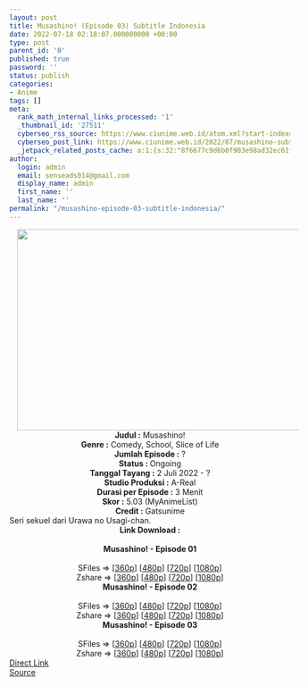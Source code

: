 ```yaml
---
layout: post
title: Musashino! (Episode 03) Subtitle Indonesia
date: 2022-07-18 02:18:07.000000000 +00:00
type: post
parent_id: '0'
published: true
password: ''
status: publish
categories:
- Anime
tags: []
meta:
  rank_math_internal_links_processed: '1'
  _thumbnail_id: '27511'
  cyberseo_rss_source: https://www.ciunime.web.id/atom.xml?start-index=1
  cyberseo_post_link: https://www.ciunime.web.id/2022/07/musashino-subtitle-indonesia.html
  _jetpack_related_posts_cache: a:1:{s:32:"8f6677c9d6b0f903e98ad32ec61f8deb";a:2:{s:7:"expires";i:1658154299;s:7:"payload";a:3:{i:0;a:1:{s:2:"id";i:27346;}i:1;a:1:{s:2:"id";i:27200;}i:2;a:1:{s:2:"id";i:27164;}}}}
author:
  login: admin
  email: senseads014@gmail.com
  display_name: admin
  first_name: ''
  last_name: ''
permalink: "/musashino-episode-03-subtitle-indonesia/"
---
```

<div class="separator" style="clear: both; text-align: center;"><a href="https://blogger.googleusercontent.com/img/b/R29vZ2xl/AVvXsEgFLXnjwd_tj14icwDERnikrZCdcII5wmslFewagRXENA9U8TcHTWTJva3PuJwi8SAdq1cq0uM0JHh99iHCQ5Scv1oPb8s4EMYpS_kBj7IuzPqzwVXA2_0wbw0zS7J_OuCYhr8TcCp0DrqrWFxtStAH8_9vo_ORxI9FroFoKqxU0NH6ofTdQVZb6xMU/s1280/Musashino!.jpg" style="margin-left: 1em; margin-right: 1em;"><img border="0" data-original-height="720" data-original-width="1280" height="360" src="{{ site.baseurl }}/assets/2022/07/Musashino!.jpg" width="640" /></a></div>
<div class="separator" style="clear: both; text-align: center;"></div>
<div style="text-align: center;"><b>Judul</b><b><b> </b>:</b> Musashino!</div>
<div style="text-align: center;"><b><b>Genre :</b></b> Comedy, School, Slice of Life</div>
<div style="text-align: center;"><b>Jumlah Episode :</b> ?<br /><b>Status :&nbsp;</b>Ongoing<br /><b>Tanggal Tayang :</b> 2 Juli 2022 - ?<br /><b>Studio Produksi :</b>&nbsp;A-Real<br /><b>Durasi per Episode :</b> 3 Menit</div>
<div style="text-align: center;"><b>Skor :</b> 5.03 (MyAnimeList)</div>
<div style="text-align: center;"><b>Credit :</b>&nbsp;Gatsunime</div>
<div style="text-align: center;"></div>
<div style="text-align: justify;">Seri sekuel dari Urawa no Usagi-chan.</div>
<div style="text-align: justify;"></div>
<div style="text-align: justify;"></div>
<div style="text-align: center;">
<div style="text-align: center;">
<div style="text-align: left;">
<div style="text-align: center;"><b>Link Download :</b></div>
<div style="text-align: center;"><b><br /></b></div>
<div style="text-align: center;"><span style="text-align: left;"><b>Musashino!&nbsp;</b></span><b>- Episode 01</b></div>
<div style="text-align: center;"><b><br /></b></div>
<div style="text-align: center;">SFiles =&gt; [<a href="http://www.solidfiles.com/v/pe8BPQqk3jYWx" target="_blank" rel="noopener">360p</a>] [<a href="http://www.solidfiles.com/v/5M2WyYMZ2GKkr" target="_blank" rel="noopener">480p</a>] [<a href="http://www.solidfiles.com/v/v5p6wQAy6RQXD" target="_blank" rel="noopener">720p</a>] [<a href="http://www.solidfiles.com/v/MMBeqkRr7QwX4" target="_blank" rel="noopener">1080p</a>]</div>
<div style="text-align: center;">Zshare =&gt; [<a href="https://www70.zippyshare.com/v/lgsz1z5j/file.html" target="_blank" rel="noopener">360p</a>] [<a href="https://www70.zippyshare.com/v/MZCuiKnW/file.html" target="_blank" rel="noopener">480p</a>] [<a href="https://www70.zippyshare.com/v/QoHEVk9K/file.html" target="_blank" rel="noopener">720p</a>] [<a href="https://www70.zippyshare.com/v/md2Np85v/file.html" target="_blank" rel="noopener">1080p</a>]</div>
<div style="text-align: center;"></div>
<div style="text-align: center;">
<div><span style="text-align: left;"><b>Musashino!&nbsp;</b></span><b>- Episode 02</b></div>
<div><b><br /></b></div>
<div>SFiles =&gt; [<a href="http://www.solidfiles.com/v/nVGNLpnXZ6KWV" target="_blank" rel="noopener">360p</a>] [<a href="http://www.solidfiles.com/v/peW3LyYA7eeLP" target="_blank" rel="noopener">480p</a>] [<a href="http://www.solidfiles.com/v/peW3LLyevrV8R" target="_blank" rel="noopener">720p</a>] [<a href="http://www.solidfiles.com/v/eZ8nLLvkyyGPM" target="_blank" rel="noopener">1080p</a>]</div>
<div>Zshare =&gt; [<a href="https://www85.zippyshare.com/v/a83kt2Ki/file.html" target="_blank" rel="noopener">360p</a>] [<a href="https://www85.zippyshare.com/v/hscSQszl/file.html" target="_blank" rel="noopener">480p</a>] [<a href="https://www85.zippyshare.com/v/MABaYaHI/file.html" target="_blank" rel="noopener">720p</a>] [<a href="https://www85.zippyshare.com/v/O0IZY5sH/file.html" target="_blank" rel="noopener">1080p</a>]</div>
<div></div>
<div>
<div><span style="text-align: left;"><b>Musashino!&nbsp;</b></span><b>- Episode 03</b></div>
<div><b><br /></b></div>
<div>SFiles =&gt; [<a href="https://www.mp4upload.com/fhaig9sss1p4" target="_blank" rel="noopener">360p</a>] [<a href="https://www.mp4upload.com/usxd1dz7c3oa" target="_blank" rel="noopener">480p</a>] [<a href="https://www.mp4upload.com/vuj83aq5hsk0" target="_blank" rel="noopener">720p</a>] [<a href="https://www.mp4upload.com/c6ims16mb3mf" target="_blank" rel="noopener">1080p</a>]</div>
<div>Zshare =&gt; [<a href="https://www118.zippyshare.com/v/Qlzek5bQ/file.html" target="_blank" rel="noopener">360p</a>] [<a href="https://www118.zippyshare.com/v/zfxDGiqZ/file.html" target="_blank" rel="noopener">480p</a>] [<a href="https://www118.zippyshare.com/v/xn90wkUq/file.html" target="_blank" rel="noopener">720p</a>] [<a href="https://www118.zippyshare.com/v/hiQL5sdk/file.html" target="_blank" rel="noopener">1080p</a>]</div>
</div>
</div>
</div>
</div>
</div>
<link rel="stylesheet" href="https://cdnjs.cloudflare.com/ajax/libs/font-awesome/4.7.0/css/font-awesome.min.css" />
<div class="divbtn"> <a href="https://handymansurrender.com/fihup8buzv?key=94550f7ce39444073321dde3b8782f97" class="btn"><i class="fa fa-download"></i> Direct Link</a> <br /><a href="https://www.ciunime.web.id/2022/07/musashino-subtitle-indonesia.html">Source</a> </div>
